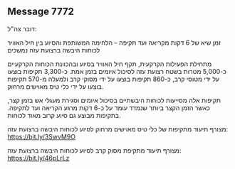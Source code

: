 ## Message 7772

דובר צה"ל:

זמן שיא של 6 דקות מקריאה ועד תקיפה – הלחימה המשותפת והסיוע בין חיל האוויר לכוחות היבשה ברצועת עזה נמשכים

מתחילת הפעילות הקרקעית, תקף חיל האוויר בסיוע ובהכוונת הכוחות הקרקעיים כ-5,000 מטרות בשטח רצועת עזה לסיכול איומים בזמן אמת. 
כ-3,300 תקיפות בוצעו על ידי מטוסי קרב, כ-860 תקיפות בוצעו על ידי מסוקי קרב ולמעלה מ-570 תקיפות בוצעו על ידי כלי טיס מאוישים מרחוק. 

תקיפות אלה מסייעות לכוחות היבשתיים בסיכול איומים וסגירת מעגלי אש בזמן קצר, כאשר הזמן הקצר ביותר שנמדד עומד על כ-6 דקות מרגע הקריאה ועד לתקיפה. בתקיפות מבוצע גם סיוע קרוב מאוד לכוחות.

מצורף תיעוד מתקיפות של כלי טיס מאוישים מרחוק לסיוע לכוחות היבשה ברצועת עזה: https://bit.ly/3SwvM9O

מצורף תיעוד מתקיפת מסוק קרב לסיוע לכוחות היבשה ברצועת עזה: https://bit.ly/46pLrLz

